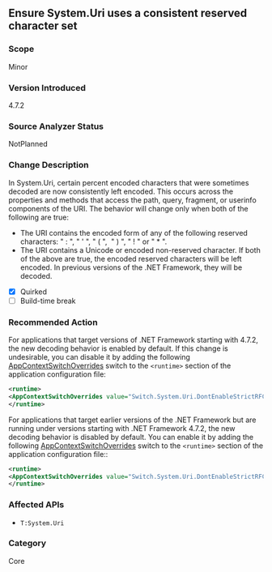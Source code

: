 ## Ensure System.Uri uses a consistent reserved character set

### Scope
Minor

### Version Introduced
4.7.2

### Source Analyzer Status
NotPlanned

### Change Description
In System.Uri, certain percent encoded characters that were sometimes decoded are now consistently left encoded. This occurs across the properties and methods that access the path, query, fragment, or userinfo components of the URI. 
The behavior will change only when both of the following are true:
  - The URI contains the encoded form of any of the following reserved characters: " : ", " ' ", " ( ",  " ) ", " ! " or " * ".
  - The URI contains a Unicode or encoded non-reserved character.
If both of the above are true, the encoded reserved characters will be left encoded. In previous versions of the .NET Framework, they will be decoded.

- [x] Quirked
- [ ] Build-time break

### Recommended Action
For applications that target versions of .NET Framework starting with 4.7.2, the new decoding behavior is enabled by default. If this change is undesirable, you can disable it by adding the following [AppContextSwitchOverrides](~/docs/framework/configure-apps/file-schema/runtime/appcontextswitchoverrides-element.md) switch to the `<runtime>` section of the application configuration file:
```xml
<runtime>
<AppContextSwitchOverrides value="Switch.System.Uri.DontEnableStrictRFC3986ReservedCharacterSets=true" />
</runtime>
```
For applications that target earlier versions of the .NET Framework but are running under versions starting with .NET Framework 4.7.2, the new decoding behavior is disabled by default. You can enable it by adding the following [AppContextSwitchOverrides](~/docs/framework/configure-apps/file-schema/runtime/appcontextswitchoverrides-element.md) switch to the `<runtime>` section of the application configuration file::
```xml
<runtime>
<AppContextSwitchOverrides value="Switch.System.Uri.DontEnableStrictRFC3986ReservedCharacterSets=false" />
</runtime>
```

### Affected APIs
* `T:System.Uri`

### Category
Core

<!--
    ### Original Bug
    https://devdiv.visualstudio.com/DevDiv/_workitems/edit/150266
-->